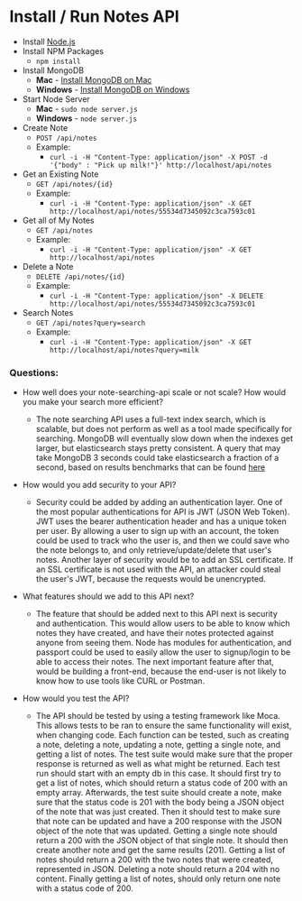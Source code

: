 # Install / Run Notes API
- Install [Node.js]
- Install NPM Packages
  - ```npm install```
- Install MongoDB
  - **Mac** - [Install MongoDB on Mac]
  - **Windows** - [Install MongoDB on Windows]
- Start Node Server
  - **Mac** - ```sudo node server.js```
  - **Windows** - ```node server.js```
- Create Note
  - ```POST /api/notes```
  - Example:
    - ```curl -i -H "Content-Type: application/json" -X POST -d '{"body" : "Pick up milk!"}' http://localhost/api/notes```
- Get an Existing Note
  - ```GET /api/notes/{id}```
  - Example:
    - ```curl -i -H "Content-Type: application/json" -X GET http://localhost/api/notes/55534d7345092c3ca7593c01```
- Get all of My Notes
  - ```GET /api/notes```
  - Example:
    - ```curl -i -H "Content-Type: application/json" -X GET http://localhost/api/notes```
- Delete a Note
  - ```DELETE /api/notes/{id}```
  - Example:
    - ```curl -i -H "Content-Type: application/json" -X DELETE http://localhost/api/notes/55534d7345092c3ca7593c01```
- Search Notes
  - ```GET /api/notes?query=search```
  - Example:
    - ```curl -i -H "Content-Type: application/json" -X GET http://localhost/api/notes?query=milk```

### Questions: 
- How well does your note-searching-api scale or not scale? How would you make your search more efficient?
  - The note searching API uses a full-text index search, which is scalable, but does not perform as well
  as a tool made specifically for searching. MongoDB will eventually slow down when the indexes get larger,
  but elasticsearch stays pretty consistent. A query that may take MongoDB 3 seconds could take elasticsearch
  a fraction of a second, based on results benchmarks that can be found [here]

- How would you add security to your API?
  - Security could be added by adding an authentication layer. One of the most popular authentications for API
  is JWT (JSON Web Token). JWT uses the bearer authentication header and has a unique token per user. By allowing
  a user to sign up with an account, the token could be used to track who the user is, and then we could save 
  who the note belongs to, and only retrieve/update/delete that user's notes. Another layer of security
  would be to add an SSL certificate. If an SSL certificate is not used with the API, an attacker could 
  steal the user's JWT, because the requests would be unencrypted.

- What features should we add to this API next?
  - The feature that should be added next to this API next is security and authentication. This would allow users
  to be able to know which notes they have created, and have their notes protected against anyone from seeing them.
  Node has modules for authentication, and passport could be used to easily allow the user to signup/login to be able
  to access their notes. The next important feature after that, would be building a front-end, because the end-user
  is not likely to know how to use tools like CURL or Postman.

- How would you test the API?
  - The API should be tested by using a testing framework like Moca. This allows tests to be ran to ensure
  the same functionality will exist, when changing code. Each function can be tested, such as creating a note,
  deleting a note, updating a note, getting a single note, and getting a list of notes. The test suite would make sure
  that the proper response is returned as well as what might be returned. Each test run should start with an empty
  db in this case. It should first try to get a list of notes, which should return a status code of 200 with an
  empty array. Afterwards, the test suite should create a note, make sure that the status code is 201 with the body
  being a JSON object of the note that was just created. Then it should test to make sure that note can be updated
  and have a 200 response with the JSON object of the note that was updated. Getting a single note should return
  a 200 with the JSON object of that single note. It should then create another note and get the same results (201).
  Getting a list of notes should return a 200 with the two notes that were created, represented in JSON. Deleting
  a note should return a 204 with no content. Finally getting a list of notes, should only return one note with
  a status code of 200.

[Node.js]: https://nodejs.org/download/
[Install MongoDB on Mac]: http://docs.mongodb.org/manual/tutorial/install-mongodb-on-os-x/
[Install MongoDB on Windows]: http://docs.mongodb.org/manual/tutorial/install-mongodb-on-windows/
[here]: http://blog.quarkslab.com/mongodb-vs-elasticsearch-the-quest-of-the-holy-performances.html
